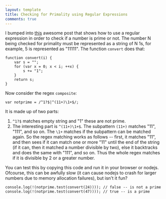 ```yaml
---
layout: template
title: Checking for Primality using Regular Expressions
comments: true
---
```


I bumped into [this][1] awesome post that shows how to use a regular expression in order to check if a number is prime or not. 
The number N being checked for primality must be represented as a string of N 1s, for example, 5 is represented as "11111".
The function `convert` does that:

	function convert(i) {
		var s = "";
		for (var x = 0; x < i; ++x) {
			s += "1";
		}
		return s;
	}

Now consider the regex `composite`:

	var notprime = /^1?$|^(11+)\1+$/;

It is made up of two parts:

1. `^1?$` matches empty string and "1" these are not prime. 
2. The interesting part is `^(11+)\1+$`. The subpattern `(11+)` matches "11", "111", and so on. The `\1+` matches if the subpattern can be matched again. So the regex matching works as follows -- first, it matches "11", and then sees if it can match one or more "11" until the end of the string (if it can, then it matched a number divisible by two), else it backtracks and does the same with "111", and so on. Thus the whole regex matches if it is divisible by 2 or a greater number. 

You can test this by copying this code and run it in your browser or nodejs. Ofcourse, this can be awfully slow (it can cause nodejs to crash for larger numbers due to memory allocation failures), but isn't it fun?

	console.log(!(notprime.test(convert(24)))); // false -- is not a prime
	console.log(!(notprime.test(convert(47)))); // true -- is a prime


[1]: http://zmievski.org/2010/08/the-prime-that-wasnt

